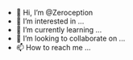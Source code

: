 - 👋 Hi, I’m @Zeroception
- 👀 I’m interested in ...
- 🌱 I’m currently learning ...
- 💞️ I’m looking to collaborate on ...
- 📫 How to reach me ...

<!---
Zeroception/Zeroception is a ✨ special ✨ repository because its `README.md` (this file) appears on your GitHub profile.
You can click the Preview link to take a look at your changes.
--->
